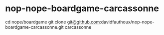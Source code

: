 # nop-nope-boardgame-carcassonne

cd nope/boardgame
git clone git@github.com:davidfauthoux/nop-nope-boardgame-carcassonne.git carcassonne